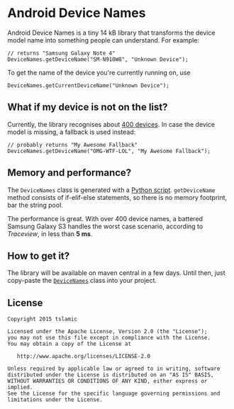 Android Device Names
===================

Android Device Names is a tiny 14 kB library that transforms the device model name into something people can understand. For example:

```
// returns "Samsung Galaxy Note 4"
DeviceNames.getDeviceName("SM-N910W8", "Unknown Device");
```

To get the name of the device you're currently running on, use

```
DeviceNames.getCurrentDeviceName("Unknown Device");
```

What if my device is not on the list?
---

Currently, the library recognises about [400 devices](https://github.com/tslamic/AndroidDeviceNames/blob/master/generator/cached.devices). In case the device model is missing, a fallback is used instead:

```
// probably returns "My Awesome Fallback"
DeviceNames.getDeviceName("OMG-WTF-LOL", "My Awesome Fallback");
```

Memory and performance?
---

The `DeviceNames` class is generated with a [Python script](https://github.com/tslamic/AndroidDeviceNames/blob/master/generator/adn.py). `getDeviceName` method consists of if-elif-else statements, so there is no memory footprint, bar the string pool. 

The performance is great. With over 400 device names, a battered Samsung Galaxy S3 handles the worst case scenario, according to *Traceview*, in less than **5 ms**.

How to get it?
---

The library will be available on maven central in a few days. Until then, just copy-paste the [`DeviceNames`](https://github.com/tslamic/AndroidDeviceNames/blob/master/lib/Adn/androiddevicenames/src/main/java/tslamic/github/io/androiddevicenames/DeviceNames.java) class into your project.

License
---

    Copyright 2015 tslamic

    Licensed under the Apache License, Version 2.0 (the "License");
    you may not use this file except in compliance with the License.
    You may obtain a copy of the License at

       http://www.apache.org/licenses/LICENSE-2.0

    Unless required by applicable law or agreed to in writing, software
    distributed under the License is distributed on an "AS IS" BASIS,
    WITHOUT WARRANTIES OR CONDITIONS OF ANY KIND, either express or implied.
    See the License for the specific language governing permissions and
    limitations under the License.